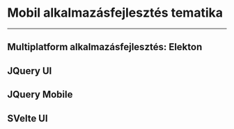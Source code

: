 # Mobil alkalmazásfejlesztés tematika

---

## Multiplatform alkalmazásfejlesztés: Elekton

## JQuery UI

## JQuery Mobile

## SVelte UI

